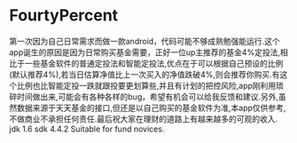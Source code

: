 # FourtyPercent


第一次因为自己日常需求而做一款android，代码可能不够成熟勉强能运行.这个app诞生的原因是因为日常购买基金需要，正好一位up主推荐的基金4%定投法,相比于一些基金软件的普通定投法和智能定投法,优点在于可以根据自己预设的比例(默认推荐4%),若当日估算净值比上一次买入的净值跌破4%,则会推荐你购买.有这个比例也比智能定投一跌就跟投要更划算些,并且有计划的把控风险,app刚利用琐碎时间做出来,可能会有各种各样的bug，希望有机会可以给我反馈和建议.另外,虽然数据来源于天天基金的接口,但还是以自己购买的基金软件为准,本app仅供参考,不做商业不承担任何责任.最后祝大家在理财的道路上有越来越多的可观的收入.
jdk 1.6 
sdk 4.4.2
Suitable for fund novices.
